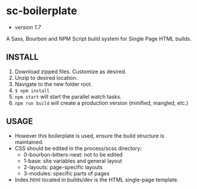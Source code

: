 # **sc-boilerplate** #
* *version 1.7*  

A Sass, Bourbon and NPM Script build system for Single Page HTML builds.

## **INSTALL** ##
1. Download zipped files.  Customize as desired.
2. Unzip to desired location.
3. Navigate to the new folder root.
4. `$ npm install`
5. `npm start` will start the parallel watch tasks.
6. `npm run build` will create a production version (minified, mangled, etc.)  

## **USAGE** ##
- However this boilerplate is used, ensure the build structure is maintained.
- CSS should be edited in the process/scss directory:  
  - 0-bourbon-bitters-neat: not to be edited
  - 1-base: site variables and general layout
  - 2-layouts: page-specific layouts
  - 3-modules: specific parts of pages
- Index.html located in builds/dev is the HTML single-page template.
